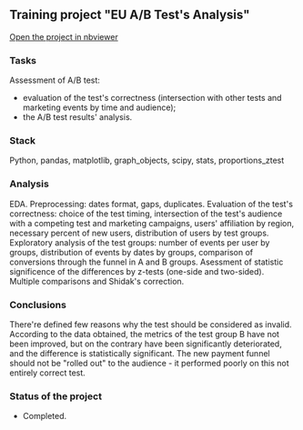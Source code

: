 ## Training project "EU A/B Test's Analysis"
[Open the project in nbviewer](https://nbviewer.org/github/Emiranunuka/Yandex_Practicum_Data_Analyst_Training_Projects_English/blob/main/ab_test_eng/avdonina_eu_ab_test.ipynb)

### Tasks
Assessment of A/B test:
* evaluation of the test's correctness (intersection with other tests and marketing events by time and audience);
* the A/B test results' analysis.
### Stack
Python, pandas, matplotlib, graph_objects, scipy, stats, proportions_ztest
### Analysis
EDA. Preprocessing: dates format, gaps, duplicates. Evaluation of the test's correctness: choice of the test timing, intersection of the test's audience with a competing test and marketing campaigns, users' affiliation by region, necessary percent of new users, distribution of users by test groups. Exploratory analysis of the test groups: number of events per user by groups, distribution of events by dates by groups, comparison of conversions through the funnel in A and B groups. Asessment of statistic significence of the differences by z-tests (one-side and two-sided). Multiple comparisons and Shidak's correction.
### Conclusions
There're defined few reasons why the test should be considered as invalid. According to the data obtained, the metrics of the test group B have not been improved, but on the contrary have been significantly deteriorated, and the difference is statistically significant. The new payment funnel should not be "rolled out" to the audience - it performed poorly on this not entirely correct test.
### Status of the project
+ Completed.
